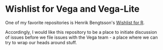 # Wishlist for Vega and Vega-Lite

One of my favorite repositories is Henrik Bengtsson's [Wishlist for R](https://github.com/HenrikBengtsson/Wishlist-for-R). 

Accordingly, I would like this repository to be a place to initiate discussion of issues before we file issues with the Vega team - a place where we can try to wrap our heads around stuff.
